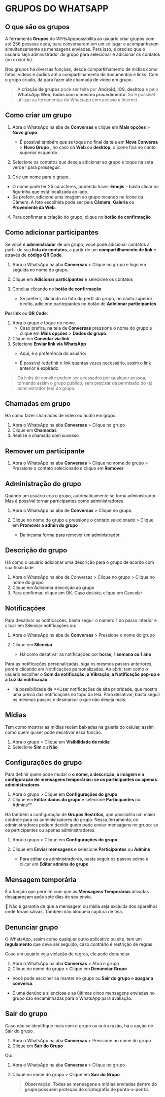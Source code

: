 # GRUPOS DO WHATSAPP


## O que são os grupos

A ferramenta **Grupos** do *WHtsApp*possibilita ao usuário criar grupos com até 256 pessoas cada, para conversarem em um só lugar e acompanharem simultaneamente as mensagens enviadas. Para isso, é preciso que o usuário seja administrador do grupo para selecionar e adicionar os contatos (ou exclui-lo).

Nos grupos há diversas funções, desde compartilhamento de mídias como fotos, vídeos e áudios até o compartilhamento de documentos e links. Com o grupo criado, dá para fazer até chamada de vídeo em grupo.

> A **criação de grupos** pode ser feita por **Android**, **iOS**, **desktop** e pelo **WhatsApp Web**, **todos com o mesmo procedimento**.
> Só é possível utilizar as ferramentas do Whatsapp com acesso à Internet. 

## Como criar um grupo

1.	Abra o WhatsApp na aba de **Conversas** e clique em **Mais opções**    >  **Novo grupo**
    - É possível também que se toque no final da tela em **Nova Conversa**       > **Novo Grupo**     , no caso da **Web** ou **desktop**, o ícone fica no canto superior esquerdo.

2.	Selecione os contatos que deseja adicionar ao grupo e toque na seta verde ! para prosseguir.

3.	Crie um nome para o grupo.
- O nome pode ter 25 caracteres, podendo haver **Emojis**     – basta clicar na figurinha que está localizada ao lado.
- Se preferir, adicione uma imagem ao grupo tocando no ícone da Câmera. A foto escolhida pode ser pela **Câmera**, **Galeria** ou **Proveniente da Web**.

4.	Para confirmar a criação do grupo, clique no **botão de confirmação** 

## Como adicionar participantes
Se você é **administrador** de um grupo, você pode adicionar contatos a partir de sua **lista de contatos**, a partir de um **compartilhamento de link** e através de **código QR Code**.

1.	Abra o WhatsApp na aba **Conversas** > Clique no grupo e logo em seguida no nome do grupo.
2.	Clique em **Adicionar participantes**          e selecione os contatos
3.	Conclua clicando no **botão de confirmação** 

      - Se preferir, clicando na foto do perfil do grupo, no canto superior direito, adicione participantes no botão de **Adicionar participantes**      

**Por link** ou **QR Code**:

1.	Abra o grupo e toque no nome.
    - Caso prefira, na tela de **Conversas** pressione o nome do grupo e clique em **Mais opções**     >  **Dados do grupo**.
2.	Clique em **Convidar via link** 
3.	Selecione **Enviar link via WhatsApp**
    - Aqui, é a preferência do usuário: 
    
    - É possível redefinir o link quantas vezes necessário, assim o link anterior é expirado.

> Os links de convite podem ser acessados por qualquer pessoa, tornando assim o grupo público, sem precisar da permissão do (s) administrador (es) do grupo.

## Chamadas em grupo 
Há como fazer chamadas de vídeo ou áudio em grupo. 
1.	Abra o WhatsApp na aba **Conversas** > Clique no grupo 
2.	Clique em **Chamadas**
3.	Realize a chamada com sucesso 

## Remover um participante 
1.	Abra o WhatsApp na aba **Conversas** > Clique no nome do grupo > Pressione o contato selecionado e clique em **Remover** 

## Administração do grupo
Quando um usuário cria o grupo, automaticamente se torna administrador. Mas é possível tornar participantes como administradores.

1.	Abra o WhatsApp na aba de **Conversas** > Clique no grupo.
2.	Clique no nome do grupo e pressione o contato selecionado > Clique em **Promover a admin do grupo**

     - Da mesma forma para remover um administrador.

## Descrição do grupo
Há como o usuário adicionar uma descrição para o grupo de acordo com sua finalidade.
1.	Abra o WhatsApp na aba de Conversas > Clique no grupo > Clique no nome do grupo
2.	Clique em Adicionar descrição ao grupo
3.	Para confirmar, clique em OK. Caso desista, clique em Cancelar

## Notificações
Para desativar as notificações, basta seguir o número 1 do passo interior e clicar em Silenciar notificações ou:
1.	Abra o WhatsApp na aba de **Conversas** > Pressione o nome do grupo
2.	Clique em **Silenciar** 

    - Há como desativar as notificações por **horas, 1 semana ou 1 ano**
    
Para as notificações personalizadas, siga os mesmos passos anteriores, porém clicando em Notificações personalizadas. Ao abrir, tem como o usuário escolher o **Som da notificação, a Vibração, a Notificação pop-up e a Luz da notificação**

- Há possibilidade de **Usar notificações de alta prioridade, que mostra uma prévia das notificações no topo da tela. Para desativar, basta seguir os mesmos passos e desmarcar o que não deseja mais. 

## Mídias
Tem como mostrar as mídias recém baixadas na galeria do celular, assim como quem quiser pode desativar essa função.
1.	Abra o grupo > Clique em **Visibilidade de mídia**
2.	Selecione **Sim** ou **Não**

## Configurações do grupo
Para definir quem pode mudar o **o nome, a descrição, a imagem e a configuração de mensagens temporárias: se os participantes ou apenas administradores**
1.	Abra o grupo > Clique em **Configurações do grupo**
2.	Clique em **Editar dados do grupo** e selecione **Participantes** ou Admins**

Há também a configuração de **Grupos Restritos**, que possibilita um maior controle para os administradores do grupo. Nessa ferramenta, os administradores podem decidir quem pode enviar mensagens no grupo: se os participantes ou apenas administradores.

1.	Abra o grupo > Clique em **Configurações do grupo**
2.	Clique em **Enviar mensagens** e selecione **Participantes** ou **Admins**
 
     - Para editar os administradores, basta seguir os passos acima e clicar em **Editar admins do grupo**

## Mensagem temporária
É a função que permite com que as **Mensagens Temporárias**   ativadas desapareçam após sete dias de seu envio.

	Não é garantia de que a mensagem ou mídia seja excluída dos aparelhos onde foram salvas. Também não bloqueia captura de tela.

## Denunciar grupo
O WhatsApp, assim como qualquer outro aplicativo ou site, tem um **regulamento** que deve ser seguido, caso contrário é restrição de regras.

Caso um usuário veja violação de regras, ele pode denunciar.
1.	Abra o WhatsApp na aba **Conversas** > Abra o grupo
2.	Clique no nome do grupo > Clique em **Denunciar Grupo** 

- Você pode escolher se manter no grupo ou **Sair do grupo**        e **apagar a conversa**.
	
- É uma denúncia silenciosa e as últimas cinco mensagens enviadas no grupo são encaminhadas para o WhatsApp para avaliação.

## Sair do grupo
Caso não se identifique mais com o grupo ou outra razão, há a opção de Sair do grupo.
1.	Abra o WhatsApp na aba **Conversas** > Pressione no nome do grupo
2.	Clique em **Sair do Grupo** 

Ou:

1.	Abra o WhatsApp na aba **Conversas** > Clique no grupo
2.	Clique no nome do grupo > Clique em **Sair do Grupo** 

      >**Observação: Todas as mensagens e mídias enviadas dentro do grupo possuem proteção de criptografia de ponta-a-ponta.**

